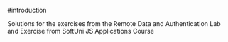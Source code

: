 #introduction

Solutions for the exercises from the Remote Data and Authentication Lab and Exercise from SoftUni JS Applications Course
